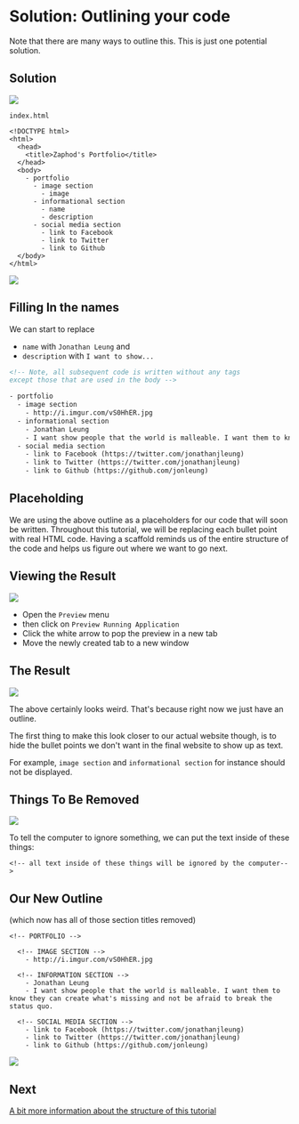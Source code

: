 # Solution: Outlining your code

Note that there are many ways to outline this. This is just one potential solution.

## Solution

![](img/portfolio_subsections.png)

```
index.html

<!DOCTYPE html>
<html>
  <head>
    <title>Zaphod's Portfolio</title>
  </head>
  <body>
    - portfolio
      - image section
        - image
      - informational section
        - name
        - description
      - social media section
        - link to Facebook
        - link to Twitter
        - link to Github
  </body>
</html>
```

![](img/portfolio_subsctions_screenshot.png)

## Filling In the names

We can start to replace 
- `name` with `Jonathan Leung` and
- `description` with `I want to show...`

```html
<!-- Note, all subsequent code is written without any tags
except those that are used in the body -->

- portfolio
  - image section
    - http://i.imgur.com/vS0HhER.jpg
  - informational section
    - Jonathan Leung
    - I want show people that the world is malleable. I want them to know they can create what's missing and not be afraid to break the status quo.
  - social media section
    - link to Facebook (https://twitter.com/jonathanjleung)
    - link to Twitter (https://twitter.com/jonathanjleung)
    - link to Github (https://github.com/jonleung)
```

## Placeholding

We are using the above outline as a placeholders for our code that will soon be written. Throughout this tutorial, we will be replacing each bullet point with real HTML code. Having a scaffold reminds us of the entire structure of the code and helps us figure out where we want to go next.

## Viewing the Result

![](img/preview_live.gif)

- Open the `Preview` menu
- then click on `Preview Running Application`
- Click the white arrow to pop the preview in a new tab
- Move the newly created tab to a new window

## The Result
![](img/preview_outline.png)

The above certainly looks weird. That's because right now we just have an outline.

The first thing to make this look closer to our actual website though, is to hide the bullet points we don't want in the final website to show up as text.

For example, `image section` and `informational section` for instance should not be displayed.

## Things To Be Removed

![](img/preview_outline_crossed.png)

To tell the computer to ignore something, we can put the text inside of these things:

`<!-- all text inside of these things will be ignored by the computer-->`

## Our New Outline

(which now has all of those section titles removed)

```
<!-- PORTFOLIO -->

  <!-- IMAGE SECTION -->
    - http://i.imgur.com/vS0HhER.jpg
  
  <!-- INFORMATION SECTION -->
    - Jonathan Leung
    - I want show people that the world is malleable. I want them to know they can create what's missing and not be afraid to break the status quo.

  <!-- SOCIAL MEDIA SECTION -->
    - link to Facebook (https://twitter.com/jonathanjleung)
    - link to Twitter (https://twitter.com/jonathanjleung)
    - link to Github (https://github.com/jonleung)
```



![](img/preview_outline_with_comments.png)

## Next

[A bit more information about the structure of this tutorial](tutorial_format.md)